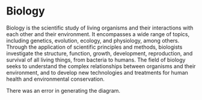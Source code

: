 
# Biology
Biology is the scientific study of living organisms and their interactions with each other and their environment. It encompasses a wide range of topics, including genetics, evolution, ecology, and physiology, among others. Through the application of scientific principles and methods, biologists investigate the structure, function, growth, development, reproduction, and survival of all living things, from bacteria to humans. The field of biology seeks to understand the complex relationships between organisms and their environment, and to develop new technologies and treatments for human health and environmental conservation.

There was an error in generating the diagram.
            